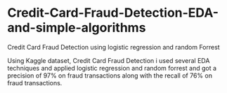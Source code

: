 # Credit-Card-Fraud-Detection-EDA-and-simple-algorithms
Credit Card Fraud Detection using logistic regression and random Forrest

Using Kaggle dataset, Credit Card Fraud Detection i used several EDA techniques and applied logistic regression and random forrest and got a precision of 97% on fraud transactions along with the recall of 76% on fraud transactions.
